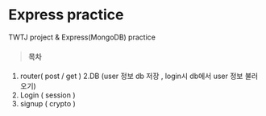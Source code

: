 Express practice
==================
TWTJ project & Express(MongoDB) practice
> #### 목차
1. router( post / get )
2.DB (user 정보 db 저장 , login시 db에서 user 정보 불러오기)
3. Login ( session )
4. signup ( crypto )






